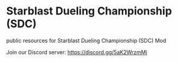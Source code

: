 # Starblast Dueling Championship (SDC)
public resources for Starblast Dueling Championship (SDC) Mod

Join our Discord server: https://discord.gg/5aK2WrzmMj
